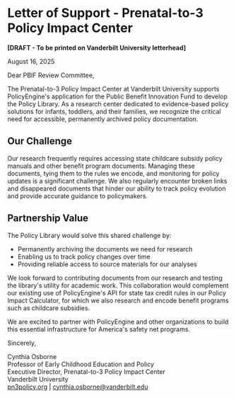 # Letter of Support \- Prenatal-to-3 Policy Impact Center

**\[DRAFT \- To be printed on Vanderbilt University letterhead\]**

August 16, 2025

Dear PBIF Review Committee,

The Prenatal-to-3 Policy Impact Center at Vanderbilt University supports PolicyEngine's application for the Public Benefit Innovation Fund to develop the Policy Library. As a research center dedicated to evidence-based policy solutions for infants, toddlers, and their families, we recognize the critical need for accessible, permanently archived policy documentation.

## Our Challenge

Our research frequently requires accessing state childcare subsidy policy manuals and other benefit program documents. Managing these documents, tying them to the rules we encode, and monitoring for policy updates is a significant challenge. We also regularly encounter broken links and disappeared documents that hinder our ability to track policy evolution and provide accurate guidance to policymakers.

## Partnership Value

The Policy Library would solve this shared challenge by:

- Permanently archiving the documents we need for research  
- Enabling us to track policy changes over time  
- Providing reliable access to source materials for our analyses

We look forward to contributing documents from our research and testing the library's utility for academic work. This collaboration would complement our existing use of PolicyEngine's API for state tax credit rules in our Policy Impact Calculator, for which we also research and encode benefit programs such as childcare subsidies.

We are excited to partner with PolicyEngine and other organizations to build this essential infrastructure for America's safety net programs.

Sincerely,

Cynthia Osborne  
Professor of Early Childhood Education and Policy  
Executive Director, Prenatal-to-3 Policy Impact Center  
Vanderbilt University  
[pn3policy.org](http://pn3policy.org) | [cynthia.osborne@vanderbilt.edu](mailto:cynthia.osborne@vanderbilt.edu)  